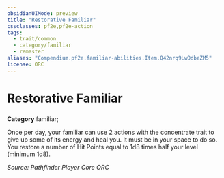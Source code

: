 ```yaml
---
obsidianUIMode: preview
title: "Restorative Familiar"
cssclasses: pf2e,pf2e-action
tags:
  - trait/common
  - category/familiar
  - remaster
aliases: "Compendium.pf2e.familiar-abilities.Item.Q42nrq9LwDdbeZM5"
license: ORC
---
```

# Restorative Familiar

### 

**Category** familiar; 




Once per day, your familiar can use 2 actions with the concentrate trait to give up some of its energy and heal you. It must be in your space to do so. You restore a number of Hit Points equal to 1d8 times half your level (minimum 1d8).

*Source: Pathfinder Player Core*
*ORC*